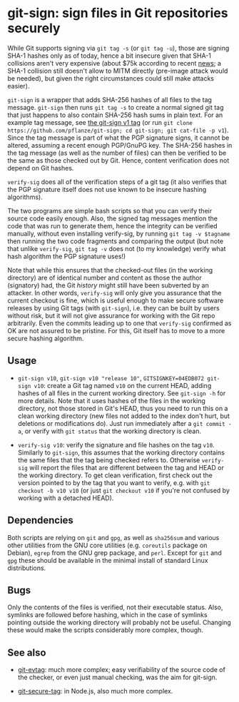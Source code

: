 # git-sign: sign files in Git repositories securely

While Git supports signing via `git tag -s` (or `git tag -u`), those
are signing SHA-1 hashes only as of today, hence a bit insecure given
that SHA-1 collisions aren't very expensive (about $75k according to
recent [news](https://duckduckgo.com/html/?q=sha-1%20collisions); a
SHA-1 collision still doesn't allow to MITM directly (pre-image attack
would be needed), but given the right circumstances could still make
attacks easier).

`git-sign` is a wrapper that adds SHA-256 hashes of all files to the
tag message. `git-sign` then runs `git tag -s` to create a normal
signed git tag that just happens to also contain SHA-256 hash sums in
plain text. For an example tag message, see
[the git-sign v1 tag](https://github.com/pflanze/git-sign/releases/tag/v1)
(or run `git clone https://github.com/pflanze/git-sign; cd git-sign;
git cat-file -p v1`). Since the tag message is part of what the PGP
signature signs, it cannot be altered, assuming a recent enough
PGP/GnuPG key. The SHA-256 hashes in the tag message (as well as the
number of files) can then be verified to be the same as those checked
out by Git. Hence, content verification does not depend on Git hashes.

`verify-sig` does all of the verification steps of a git tag (it also
verifies that the PGP signature itself does not use known to be
insecure hashing algorithms).

The two programs are simple bash scripts so that you can verify their
source code easily enough. Also, the signed tag messages mention the
code that was run to generate them, hence the integrity can be
verified manually, without even installing verify-sig, by running `git
tag -v $tagname` then running the two code fragments and comparing the
output (but note that unlike `verify-sig`, `git tag -v` does not (to
my knowledge) verify what hash algorithm the PGP signature uses!)

Note that while this ensures that the checked-out files (in the
working directory) are of identical number and content as those the
author (signatory) had, the Git *history* might still have been
subverted by an attacker. In other words, `verify-sig` will only give
you assurance that the current checkout is fine, which is useful
enough to make secure software releases by using Git tags (with
`git-sign`), i.e. they can be built by users without risk, but it will
not give assurance for working with the Git repo arbitrarily. Even the
commits leading up to one that `verify-sig` confirmed as OK are not
assured to be pristine. For this, Git itself has to move to a more
secure hashing algorithm.


## Usage

* `git-sign v10`, `git-sign v10 "release 10"`, `GITSIGNKEY=04EDB072
  git-sign v10`: create a Git tag named `v10` on the current HEAD,
  adding hashes of all files in the current working directory. See
  `git-sign -h` for more details. Note that it uses hashes of the
  files in the working directory, not those stored in Git's HEAD, thus
  you need to run this on a clean working directory (new files not
  added to the index don't hurt, but deletions or modifications
  do). Just run immediately after a `git commit -a`, or verify with
  `git status` that the working directory is clean.

* `verify-sig v10`: verify the signature and file hashes on the tag
  `v10`. Similarly to `git-sign`, this assumes that the working
  directory contains the same files that the tag being checked refers
  to. Otherwise `verify-sig` will report the files that are different
  between the tag and HEAD or the working directory. To get clean
  verification, first check out the version pointed to by the tag that
  you want to verify, e.g. with `git checkout -b v10 v10` (or just
  `git checkout v10` if you're not confused by working with a detached
  HEAD).


## Dependencies

Both scripts are relying on `git` and `gpg`, as well as `sha256sum`
and various other utilities from the GNU core utilities
(e.g. `coreutils` package on Debian), `egrep` from the GNU grep
package, and `perl`. Except for `git` and `gpg` these should be
available in the minimal install of standard Linux distributions.


## Bugs

Only the contents of the files is verified, not their executable
status. Also, symlinks are followed before hashing, which in the case
of symlinks pointing outside the working directory will probably not
be useful. Changing these would make the scripts considerably more
complex, though.


## See also

* [git-evtag](https://github.com/cgwalters/git-evtag): much more
  complex; easy verifiability of the source code of the checker, or
  even just manual checking, was the aim for git-sign.

* [git-secure-tag](https://github.com/indutny/git-secure-tag): in
  Node.js, also much more complex.


